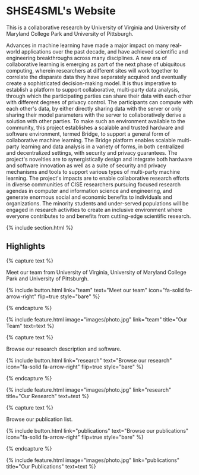 ---
---

# SHSE4SML's Website

This is a collaborative research by University of Virginia and University of Maryland College Park and University of Pittsburgh.

Advances in machine learning have made a major impact on many real-world applications over the past decade, and have achieved scientific and engineering breakthroughs across many disciplines. A new era of collaborative learning is emerging as part of the next phase of ubiquitous computing, wherein researchers at different sites will work together to correlate the disparate data they have separately acquired and eventually create a sophisticated decision-making model. It is thus imperative to establish a platform to support collaborative, multi-party data analysis, through which the participating parties can share their data with each other with different degrees of privacy control. The participants can compute with each other's data, by either directly sharing data with the server or only sharing their model parameters with the server to collaboratively derive a solution with other parties. To make such an environment available to the community, this project establishes a scalable and trusted hardware and software environment, termed Bridge, to support a general form of collaborative machine learning. The Bridge platform enables scalable multi-party learning and data analysis in a variety of forms, in both centralized and decentralized settings, with security and privacy guarantees. The project's novelties are to synergistically design and integrate both hardware and software innovation as well as a suite of security and privacy mechanisms and tools to support various types of multi-party machine learning. The project's impacts are to enable collaborative research efforts in diverse communities of CISE researchers pursuing focused research agendas in computer and information science and engineering, and generate enormous social and economic benefits to individuals and organizations. The minority students and under-served populations will be engaged in research activities to create an inclusive environment where everyone contributes to and benefits from cutting-edge scientific research.

{% include section.html %}

## Highlights

{% capture text %}

Meet our team from University of Virginia, University of Maryland College Park and University of Pittsburgh.

{%
  include button.html
  link="team"
  text="Meet our team"
  icon="fa-solid fa-arrow-right"
  flip=true
  style="bare"
%}

{% endcapture %}

{%
  include feature.html
  image="images/photo.jpg"
  link="team"
  title="Our Team"
  text=text
%}

{% capture text %}

Browse our research description and software.

{%
  include button.html
  link="research"
  text="Browse our research"
  icon="fa-solid fa-arrow-right"
  flip=true
  style="bare"
%}

{% endcapture %}

{%
  include feature.html
  image="images/photo.jpg"
  link="research"
  title="Our Research"
  text=text
%}

{% capture text %}

Browse our publication list.

{%
  include button.html
  link="publications"
  text="Browse our publications"
  icon="fa-solid fa-arrow-right"
  flip=true
  style="bare"
%}

{% endcapture %}

{%
  include feature.html
  image="images/photo.jpg"
  link="publications"
  title="Our Publications"
  text=text
%}
